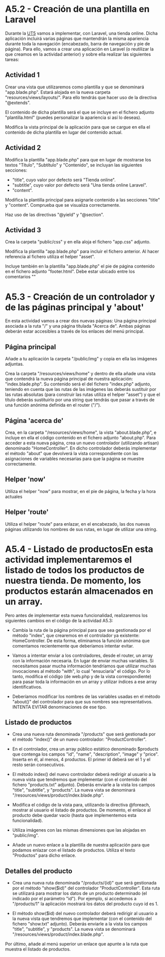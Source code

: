 # A5.2 - Creación de una plantilla en Laravel

Durante la [UT5](https://sergioelrincon.github.io/dsw/laravel/) vamos a implementar, con Laravel, una tienda online. Dicha aplicación incluirá varias páginas que mantendrán la misma apariencia durante toda la navegación (encabezado, barra de navegación y pie de página). Para ello, vamos a crear una aplicación en Laravel (o reutilizar la que creamos en la actividad anterior) y sobre ella realizar las siguientes tareas:

## Actividad 1
Crear una vista que utilizaremos como plantilla y que se denominará "app.blade.php". Estará alojada en la nueva carpeta "resources/views/layouts/". Para ello tendrás que hacer uso de la directiva "@extends".

El contenido de dicha plantilla será el que se incluye en el fichero adjunto "plantilla.html" (puedes personalizar la apariencia si así lo deseas).

Modifica la vista principal de la aplicación para que se cargue en ella el contenido de dicha plantilla en lugar del contenido actual.

## Actividad 2
Modifica la plantilla "app.blade.php" para que en lugar de mostrarse los textos "Título", "Subtítulo" y "Contenido", se incluyan las siguientes secciones:

- "title", cuyo valor por defecto será "Tienda online".
- "subtitle", cuyo valor por defecto será "Una tienda online Laravel".
- "content".

Modifica la plantilla principal para asignarle contenido a las secciones "title" y "content". Comprueba que se visualiza correctamente.


Haz uso de las directivas "@yield" y "@section".

## Actividad 3
Crea la carpeta "public/css" y en ella aloja el fichero "app.css" adjunto.

Modifica la plantilla "app.blade.php" para incluir el fichero anterior. Al hacer referencia al fichero utiliza el helper "asset".

Incluye también en la plantilla "app.blade.php" el pie de página contenido en el fichero adjunto "footer.html".  Debe estar ubicado entre los comentarios "<!-- footer -->"

# A5.3 - Creación de un controlador y de las páginas principal y 'about'
En esta actividad vamos a crear dos nuevas páginas: Una página principal asociada a la ruta "/" y una página titulada "Acerca de". Ambas páginas deberán estar accesibles a través de los enlaces del menú principal.

## Página principal
Añade a tu aplicación la carpeta "/public/img" y copia en ella las imágenes adjuntas.

Crea la carpeta "/resources/views/home" y dentro de ella añade una vista que contendrá la nueva página principal de nuestra aplicación: "index.blade.php". Su contenido será el del fichero "index.php" adjunto, teniendo en cuenta que las rutas de las imágenes las deberás sustituir por las rutas absolutas (para construir las rutas utiliza el helper "asset") y que el título deberás sustituirlo por una string que tendrás que pasar a través de una función anónima definida en el router ("/").

## Página 'acerca de'
Crea, en la carpeta "/resources/views/home", la vista "about.blade.php", e incluye en ella el código contenido en el fichero adjunto "about.php". Para acceder a esta nueva página, crea un nuevo controlador (utilizando artisan) denominado "HomeController". En dicho controlador deberás implementar el método "about" que devolverá la vista correspondiente con las asignaciones de variables necesarias para que la página se muestre correctamente.

## Helper 'now'
Utiliza el helper "now" para mostrar, en el pie de página, la fecha y la hora actuales

## Helper 'route'
Utiliza el helper "route" para enlazar, en el encabezado, las dos nuevas páginas utilizando los nombres de sus rutas, en lugar de utilizar una string.

# A5.4 - Listado de productosEn esta actividad implementaremos el listado de todos los productos de nuestra tienda. De momento, los productos estarán almacenados en un array. 

Pero antes de implementar esta nueva funcionalidad, realizaremos los siguientes cambios en el código de la actividad A5.3:

- Cambia la ruta de la página principal para que sea gestionada por el método "index", que crearemos en el controlador ya existente: HomeController. De esta forma, eliminamos la función anónima que comentamos recientemente que deberíamos intentar evitar.

- Vamos a intentar enviar a los controladores, desde el router, un array con la información necesaria. En lugar de enviar muchas variables. Si necesitamos pasar mucha información tendríamos que utilizar muchas invocaciones al método "with", lo cual "ensuciaría" el código. Por lo tanto, modifica el código (de web.php y de la vista correspondiente) para pasar toda la información en un array y utilizar índices a ese array identificativos.

- Deberíamos modificar los nombres de las variables usadas en el método "about()" del controlador para que sus nombres sea representativos. INTENTA EVITAR denominaciones de ese tipo. 


## Listado de productos

- Crea una nueva ruta denominada "/products" que será gestionada por el método "index()" de un nuevo controlador: "ProductController". 

- En el controlador, crea un array público estático denominado $products que contenga los campos "id", "name", "description", "image" y "price". Inserta en él, al menos, 4 productos. El primer id deberá ser el 1 y el resto serán consecutivos.

- El método index() del nuevo controlador deberá redirigir al usuario a la nueva vista que tendremos que implementar (con el contenido del fichero "products.txt" adjunto). Deberás enviarle a la vista los campos "title", "subtitle", y "products". La nueva vista se denominará "/resources/views/product/index.blade.php".

- Modifica el código de la vista para, utilizando la directiva @foreach, mostrar al usuario el listado de productos. 
De momento, el enlace al producto debe quedar vacío (hasta que implementemos esta funcionalidad).

- Utiliza imágenes con las mismas dimensiones que las alojadas en "public/img". 

- Añade un nuevo enlace a la plantilla de nuestra aplicación para que podamos enlazar con el listado de productos. Utiliza el texto "Productos" para dicho enlace.

## Detalles del producto

- Crea una nueva ruta denominada "/products/{id}" que será gestionada por el método "show($id)" del controlador "ProductController". Esta ruta se utilizará para mostrar los datos de un producto determinado (el indicado por el parámetro "id"). Por ejemplo, si accedemos a "/products/1" la aplicación mostrará los datos del producto cuyo id es 1.

- El método show($id) del nuevo controlador deberá redirigir al usuario a la nueva vista que tendremos que implementar (con el contenido del fichero "show.txt" adjunto). Deberás enviarle a la vista los campos "title", "subtitle", y "products". La nueva vista se denominará "/resources/views/product/index.blade.php".

Por último, añade al menú superior un enlace que apunte a la ruta que muestra el listado de productos.